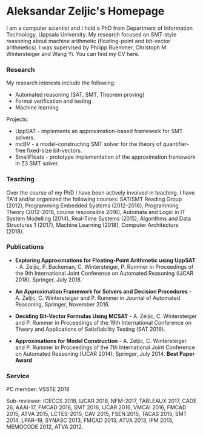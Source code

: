 # Aleksandar Zeljic's Homepage

I am a computer scientist and I hold a PhD from Department of Information Technology, Uppsala University. My research focused on SMT-style reasoning about machine arithmetic (floating-point and bit-vector arithmetics). I was supervised by Philipp Ruemmer, Christoph M. Wintersteiger and Wang Yi. You can find my CV here.

### Research
My research interests include the following:

* Automated reasoning (SAT, SMT, Theorem proving)
* Formal verification and testing
* Machine learning

Projects:
  - UppSAT - implements an approximation-based framework for SMT solvers.
  - mcBV - a model-constructing SMT solver for the theory of quantifier-free fixed-size bit-vectors.
  - SmallFloats - prototype implementation of the approximation framework in Z3 SMT solver.

### Teaching
Over the course of my PhD I have been actively involved in teaching. I have TA'd and/or organized the following courses:
SAT/SMT Reading Group (2012), Programming Embedded Systems (2012-2016), Programming Theory (2012-2016, course responsible 2016), Automata and Logic in IT System Modelling (2014), Real-Time Systems (2015), Algorithms and Data Structures 1 (2017), Machine Learning (2018), Computer Architecture (2018).


### Publications

* **Exploring Approximations for Floating-Point Arithmetic using UppSAT** - A. Zeljic, P. Backeman, C. Wintersteiger, P. Rummer 
  in Proceedings of the 9th International Joint Conference on Automated Reasoning (IJCAR 2018), Springer, July 2018.

* **An Approximation Framework for Solvers and Decision Procedures** - A. Zeljic, C. Wintersteiger and P. Rummer 
  in Journal of Automated Reasoning, Springer, November 2016.


* **Deciding Bit-Vector Formulas Using MCSAT** - A. Zeljic, C. Wintersteiger and P. Rummer in Proceedings of the 19th International Conference on Theory and Applications of Satisfiability Testing (SAT 2016).

* **Approximations for Model Construction** - A. Zeljic, C. Wintersteiger and P. Rummer
  in Proceedings of the 7th International Joint Conference on Automated Reasoning (IJCAR 2014), Springer, July 2014. **Best Paper Award**
  
### Service

PC member: VSSTE 2018

Sub-reviewer: ICECCS 2018, IJCAR 2018, NFM-2017, TABLEAUX 2017, CADE 26, AAAI-17, FMCAD 2016, SMT 2016, IJCAR 2016, VMCAI 2016, FMCAD 2015, ATVA 2015, LCTES-2015, CAV 2015, FSEN 2015, TACAS 2015, SMT 2014, LPAR-19, SYNASC 2013, FMCAD 2013, ATVA 2013, IFM 2013, MEMOCODE 2012, ATVA 2012.


